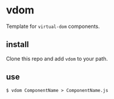 # vdom

Template for `virtual-dom` components.


## install

Clone this repo and add `vdom` to your path.


## use

    $ vdom ComponentName > ComponentName.js
